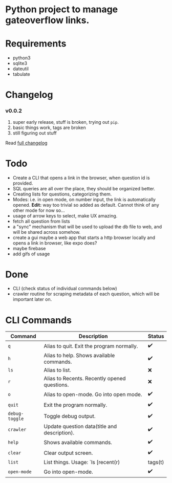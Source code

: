 # Python project to manage gateoverflow links.

# Requirements

- python3
- sqlite3
- dateutil
- tabulate

# Changelog

### v0.0.2

1. super early release, stuff is broken, trying out `pip`.
2. basic things work, tags are broken
3. still figuring out stuff

Read [full changelog](./changelog.md)

# Todo

- Create a CLI that opens a link in the browser, when question id is provided.
- SQL queries are all over the place, they should be organized better.
- Creating lists for questions, categorizing them.
- Modes: i.e. in open mode, on number input, the link is automatically opened. **Edit:** way too trivial so added as default. Cannot think of any other mode for now so...
- usage of arrow keys to select, make UX amazing.
- fetch all question from lists
- a "sync" mechanism that will be used to upload the db file to web, and will be shared across somehow.
- create a gui maybe a web app that starts a http browser locally and opens a link in browser, like expo does?
- maybe firebase
- add gifs of usage

# Done

- CLI (check status of individual commands below)
- crawler routine for scraping metadata of each question, which will be important later on.

# CLI Commands

| Command        | Description                                                              | Status             |
| -------------- | ------------------------------------------------------------------------ | ------------------ |
| `q`            | Alias to quit. Exit the program normally.                                | :heavy_check_mark: |
| `h`            | Alias to help. Shows available commands.                                 | :heavy_check_mark: |
| `ls`           | Alias to list.                                                           | :x:                |
| `r`            | Alias to Recents. Recently opened questions.                             | :x:                |
| `o`            | Alias to open-mode. Go into open mode.                                   | :heavy_check_mark: |
| `quit`         | Exit the program normally.                                               | :heavy_check_mark: |
| `debug-toggle` | Toggle debug output.                                                     | :heavy_check_mark: |
| `crawler`      | Update question data(title and description).                             | :heavy_check_mark: |
| `help`         | Shows available commands.                                                | :heavy_check_mark: |
| `clear`        | Clear output screen.                                                     | :heavy_check_mark: |
| `list`         | List things. Usage: `ls [recent(r) | tags(t) | questions(q)] [how_many]` | :x:                |
| `open-mode`    | Go into open-mode.                                                       | :heavy_check_mark: |
